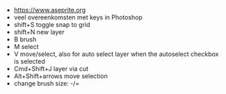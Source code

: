 * https://www.aseprite.org
* veel overeenkomsten met keys in Photoshop
* shift+S toggle snap to grid
* shift+N new layer
* B brush
* M select
* V move/select, also for auto select layer when the autoselect checkbox is selected
* Cmd+Shift+J layer via cut
* Alt+Shift+arrows move selection
* change brush size: -/=

